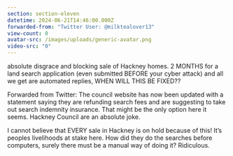 ```yaml
---
section: section-eleven
datetime: 2024-06-21T14:46:00.000Z
forwarded-from: "Twitter User: @milktealover13"
view-count: 0
avatar-src: /images/uploads/generic-avatar.png
video-src: "0"
---
```

absolute disgrace and blocking sale of Hackney homes. 2 MONTHS for a land search application (even submitted BEFORE your cyber attack) and all we get are automated replies, WHEN WILL THIS BE FIXED??

Forwarded from Twitter: The council website has now been updated with a statement saying they are refunding search fees and are suggesting to take out search indemnity insurance. That might be the only option here it seems. Hackney Council are an absolute joke.

I cannot believe that EVERY sale in Hackney is on hold because of this! It’s peoples livelihoods at stake here. How did they do the searches before computers, surely there must be a manual way of doing it? Ridiculous.
